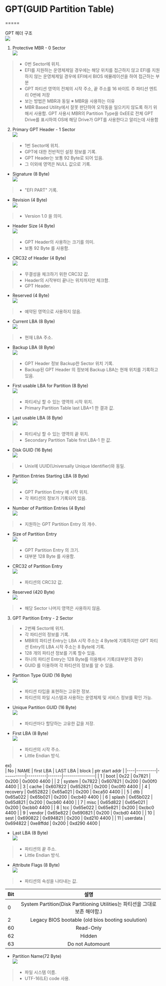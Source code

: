 # GPT(GUID Partition Table) 
=====

GPT 헤더 구조  
![](image/GPT_PARTITION-01.png)

 1. Protective MBR - 0 Sector  
![](image/GPT_PARTITION-02.png)  
> - 0번 Sector에 위치. 
> - EFI를 지원하는 운영체제일 경우에는 해당 위치를 접근하지 않고 EFI를 지원하지 않는 운영체제일 경우에 EFI에서 BIOS 에뮬레이션을 하여 접근하는 부분 
> - GPT 파티션 영역의 전체의 시작 주소, 끝 주소를 16 바이트 주 파티션 엔트리 0번에 저장 
> - 보는 방법은 MBR과 동일 
 ※ MBR을 사용하는 이유 
> - MBR Based Utility에서 잘못 판단하여 오작동을 일으키지 않도록 하기 위해서 사용함. GPT 사용시 MBR의 Partition Type을 0xEE로 전체 GPT Drive를 표시하여 OS에 해당 Drive가 GPT를 사용한다고 알리는데 사용함 
  
 2. Primary GPT Header - 1 Sector  
![](image/GPT_PARTITION-03.png)  
> - 1번 Sector에 위치.
> - GPT에 대한 전반적인 설정 정보를 기록.
> - GPT Header는 보통 92 Byte로 되어 있음. 
> - 그 이외에 영역은 NULL 값으로 기록. 

- Signature (8 Byte)  
![](image/GPT_PARTITION-04.png)  
> - "EFI PART" 기록.

- Revision (4 Byte)  
![](image/GPT_PARTITION-05.png)  
> - Version 1.0 을 의미.

- Header Size (4 Byte)  
![](image/GPT_PARTITION-06.png)  
> - GPT Header의 사용하는 크기를 의미.
> - 보통 92 Byte 를 사용함. 

- CRC32 of Header (4 Byte)  
![](image/GPT_PARTITION-07.png)  
> - 무결성을 체크하기 위한 CRC32 값.
> - Header의 시작부터 끝나는 위치까지만 체크함.
> - GPT Header.

- Reserved (4 Byte)  
![](image/GPT_PARTITION-08.png)  
> - 예약된 영역으로 사용하지 않음.

- Current LBA (8 Byte)  
![](image/GPT_PARTITION-09.png)  
> - 현재 LBA 주소.

- Backup LBA (8 Byte)  
![](image/GPT_PARTITION-10.png)  
> - GPT Header 정보 Backup한 Sector 위치 기록.
> - Backup된 GPT Header 의 정보에 Backup LBA는 현재 위치를 기록하고 있음.
 
- First usable LBA for Partition (8 Byte)  
![](image/GPT_PARTITION-11.png)  
> - 파티셔닝 할 수 있는 영역의 시작 위치.
> - Primary Partition Table last LBA+1 한 결과 값.

- Last usable LBA (8 Byte)  
![](image/GPT_PARTITION-12.png)  
> - 파티셔닝 할 수 있는 영역의 끝 위치.
> - Secondary Partition Table first LBA-1 한 값.

- Disk GUID (16 Byte)  
![](image/GPT_PARTITION-13.png)  
> - Unix에 UUID(Universally Unique Identifier)와 동일.

- Partition Entries Starting LBA (8 Byte)  
![](image/GPT_PARTITION-14.png)  
> - GPT Partition Entry 에 시작 위치.
> - 각 파티션의 정보가 기록되어 있음. 

- Number of Partition Entries (4 Byte)  
![](image/GPT_PARTITION-15.png)  
> - 지원하는 GPT Partition Entry 의 개수.

- Size of Partition Entry  
![](image/GPT_PARTITION-16.png)  
> - GPT Partition Entry 의 크기.
> - 대부분 128 Byte 를 사용함.

- CRC32 of Partition Entry  
![](image/GPT_PARTITION-17.png)  
> - 파티션의 CRC32 값.

- Reserved (420 Byte)  
![](image/GPT_PARTITION-18.png)  
> - 해당 Sector 나머지 영역은 사용하지 않음. 


 3. GPT Partition Entry - 2 Sector
> - 2번째 Sector에 위치.
> - 각 파티션의 정보를 기록.
> - MBR의 파티션 Entry는 LBA 시작 주소는 4 Byte에 기록하지만 GPT 파티션 Entry의 LBA 시작 주소는 8 Byte에 기록.
> - 128 개의 파티션 정보를 기록 할수 있음.
> - 하나의 파티션 Entry는 128 Byte를 이용해서 기록(대부분의 경우)
> - GUID 를 이용하여 각 파티션의 정보를 알 수 있음. 

- Partition Type GUID (16 Byte)  
![](image/GPT_PARTITION-19.png)  
> - 파티션 타입을 표현하는 고유한 정보.
> - 파티션의 파일 시스템과 사용하는 운영체제 및 서비스 정보를 확인 가능.

- Unique Partition GUID (16 Byte)  
![](image/GPT_PARTITION-20.png)  
> - 파티션마다 할당하는 고유한 값을 저장. 

- First LBA (8 Byte)  
![](image/GPT_PARTITION-21.png)  
> - 파티션의 시작 주소.
> - Little Endian 방식.

ex)  
| No | NAME     | first LBA | LAST LBA | block | ptr start addr |
|----|----------|-----------|----------|-------|----------------|
| 1  | boot     | 0x22      | 0x7821   | 0x200 | 0x0000 4400    |
| 2  | system   | 0x7822    | 0x607821 | 0x200 | 0x00f0 4400    |
| 3  | cache    | 0x607822  | 0x652821 | 0x200 | 0xc0f0 4400    |
| 4  | recovery | 0x652822  | 0x65a021 | 0x200 | 0xca50 4400    |
| 5  | dtb      | 0x65a022  | 0x65b021 | 0x200 | 0xcb40 4400    |
| 6  | splash   | 0x65b022  | 0x65d821 | 0x200 | 0xcb60 4400    |
| 7  | misc     | 0x65d822  | 0x65e021 | 0x200 | 0xcbb0 4400    |
| 8  | tcc      | 0x65e022  | 0x65e821 | 0x200 | 0xcbc0 4400    |
| 9  | vendor   | 0x65e822  | 0x690821 | 0x200 | 0xcbd0 4400    |
| 10 | sest     | 0x690822  | 0x694821 | 0x200 | 0xd210 4400    |
| 11 | userdata | 0x694822  | 0xe8ffdd | 0x200 | 0xd290 4400    |

- Last LBA (8 Byte)  
![](image/GPT_PARTITION-22.png)  
> - 파티션의 끝 주소.
> - Little Endian 방식.

- Attribute Flags (8 Byte)  
![](image/GPT_PARTITION-23.png)  
> - 파티션의 속성을 나타내는 값.   
  
| Bit |                                     설명                                     |
|-----|:----------------------------------------------------------------------------:|
| 0   | System Partition(Disk Partitioning Utilities는 파티션을 그대로 보존 해야함.) |
| 2   | Legacy BIOS bootable (old bios booting soulution)                            |
| 60  | Read-Only                                                                    |
| 62  | Hidden                                                                       |
| 63  | Do not Automount                                                             |

- Partition Name(72 Byte)  
![](image/GPT_PARTITION-24.png)  
> - 파일 시스템 이름.
> - UTF-16(LE) code 사용.
